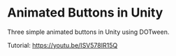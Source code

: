 # Animated Buttons in Unity

Three simple animated buttons in Unity using DOTween.

Tutorial: https://youtu.be/ISV578IR15Q
